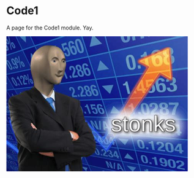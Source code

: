 # Code1


A page for the Code1 module. Yay.

<!-- [This](/html/test.html) goes to the html site. -->

![Stonks](/images/Stonks.jpg)